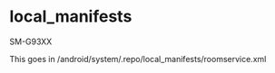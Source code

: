 local_manifests
===============
SM-G93XX

This goes in /android/system/.repo/local_manifests/roomservice.xml
